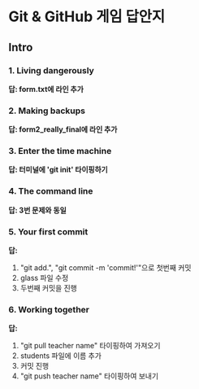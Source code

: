 # Git & GitHub 게임 답안지

## Intro

### 1. Living dangerously

**답: form.txt에 라인 추가**

### 2. Making backups

**답: form2_really_final에 라인 추가**

### 3. Enter the time machine

**답: 터미널에 'git init' 타이핑하기**

### 4. The command line

**답: 3번 문제와 동일**

### 5. Your first commit

**답:**
1. "git add.", "git commit -m 'commit!'"으로 첫번째 커밋
2. glass 파일 수정
3. 두번째 커밋을 진행

### 6. Working together

**답:**
1. "git pull teacher name" 타이핑하여 가져오기
2. students 파일에 이름 추가
3. 커밋 진행
4. "git push teacher name" 타이핑하여 보내기